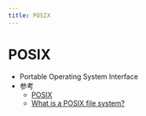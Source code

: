 ```yaml
---
title: POSIX
---
```


# POSIX

- Portable Operating System Interface
- 参考
  - [POSIX](https://en.wikipedia.org/wiki/POSIX)
  - [What is a POSIX file system?](https://www.quobyte.com/storage-explained/posix-filesystem)
